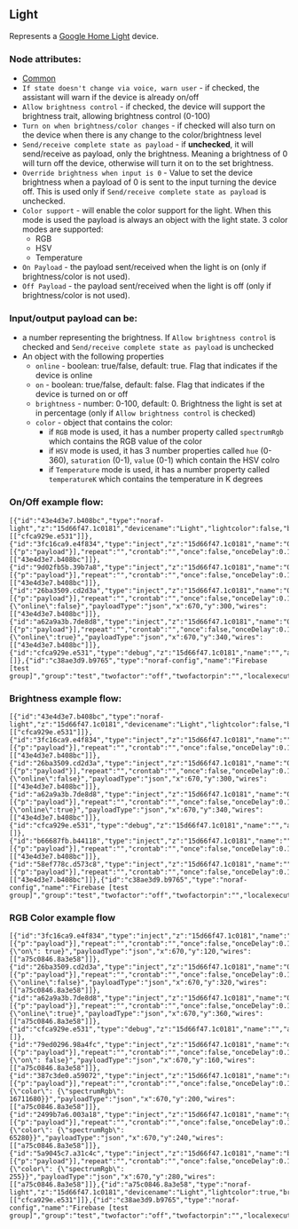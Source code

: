 ## Light

Represents a [Google Home Light](https://developers.google.com/assistant/smarthome/guides/light) device.

### Node attributes:
- [Common](../common.md)
- `If state doesn't change via voice, warn user` - if checked, the assistant will warn if the device is already on/off
- `Allow brightness control` - if checked, the device will support the brightness trait, allowing brightness control (0-100)
- `Turn on when brightness/color changes` - if checked will also turn on the device when there is any change to the color/brightness level
- `Send/receive complete state as payload` - if **unchecked**, it will send/receive as payload, only the brightness. Meaning a brightness of 0 will turn off the device, otherwise will turn it on to the set brightness.
- `Override brightness when input is 0` - Value to set the device brightness when a payload of 0 is sent to the input turning the device off. This is used only if `Send/receive complete state as payload` is unchecked.
- `Color support` - will enable the color support for the light. When this mode is used the payload is always an object with the light state. 3 color modes are supported:
  - RGB
  - HSV
  - Temperature
- `On Payload` - the payload sent/received when the light is on (only if brightness/color is not used).
- `Off Payload` - the payload sent/received when the light is off (only if brightness/color is not used).


### Input/output payload can be:
- a number representing the brightness. If `Allow brightness control` is checked and `Send/receive complete state as payload` is unchecked
- An object with the following properties
  - `online` - boolean: true/false, default: true. Flag that indicates if the device is online
  - `on` - boolean: true/false, default: false. Flag that indicates if the device is turned on or off
  - `brightness` - number: 0-100, default: 0. Brightness the light is set at in percentage (only if `Allow brightness control` is checked)
  - `color` - object that contains the color:
    - if `RGB` mode is used, it has a number property called `spectrumRgb` which contains the RGB value of the color
    - if `HSV` mode is used, it has 3 number properties called `hue` (0-360), `saturation` (0-1), `value` (0-1) which contain the HSV colro
    - if `Temperature` mode is used, it has a number property called `temperatureK` which contains the temperature in K degrees


### On/Off example flow:

```
[{"id":"43e4d3e7.b408bc","type":"noraf-light","z":"15d66f47.1c0181","devicename":"Light","lightcolor":false,"brightnesscontrol":false,"commandonlycolor":false,"turnonwhenbrightnesschanges":false,"passthru":false,"statepayload":false,"brightnessoverride":"","roomhint":"","name":"","colortype":"rgb","nora":"c38ae3d9.b9765","topic":"","onvalue":"true","onvalueType":"bool","offvalue":"false","offvalueType":"bool","temperaturemin":"2700","temperaturemax":"5500","twofactor":"off","twofactorpin":"","x":840,"y":280,"wires":[["cfca929e.e531"]]},{"id":"3fc16ca9.e4f834","type":"inject","z":"15d66f47.1c0181","name":"On","props":[{"p":"payload"}],"repeat":"","crontab":"","once":false,"onceDelay":0.1,"topic":"","payload":"true","payloadType":"bool","x":670,"y":220,"wires":[["43e4d3e7.b408bc"]]},{"id":"9d02fb5b.39b7a8","type":"inject","z":"15d66f47.1c0181","name":"Off","props":[{"p":"payload"}],"repeat":"","crontab":"","once":false,"onceDelay":0.1,"topic":"","payload":"false","payloadType":"bool","x":670,"y":260,"wires":[["43e4d3e7.b408bc"]]},{"id":"26ba3509.cd2d3a","type":"inject","z":"15d66f47.1c0181","name":"Offline","props":[{"p":"payload"}],"repeat":"","crontab":"","once":false,"onceDelay":0.1,"topic":"","payload":"{\"online\":false}","payloadType":"json","x":670,"y":300,"wires":[["43e4d3e7.b408bc"]]},{"id":"a62a9a3b.7de8d8","type":"inject","z":"15d66f47.1c0181","name":"Online","props":[{"p":"payload"}],"repeat":"","crontab":"","once":false,"onceDelay":0.1,"topic":"","payload":"{\"online\":true}","payloadType":"json","x":670,"y":340,"wires":[["43e4d3e7.b408bc"]]},{"id":"cfca929e.e531","type":"debug","z":"15d66f47.1c0181","name":"","active":true,"tosidebar":true,"console":false,"tostatus":false,"complete":"false","statusVal":"","statusType":"auto","x":1020,"y":280,"wires":[]},{"id":"c38ae3d9.b9765","type":"noraf-config","name":"Firebase [test group]","group":"test","twofactor":"off","twofactorpin":"","localexecution":true,"structure":""}]
```

### Brightness example flow:
```
[{"id":"43e4d3e7.b408bc","type":"noraf-light","z":"15d66f47.1c0181","devicename":"Light","lightcolor":false,"brightnesscontrol":true,"commandonlycolor":false,"turnonwhenbrightnesschanges":true,"passthru":false,"statepayload":false,"brightnessoverride":"75","roomhint":"","name":"","colortype":"rgb","nora":"c38ae3d9.b9765","topic":"","onvalue":"true","onvalueType":"bool","offvalue":"false","offvalueType":"bool","temperaturemin":"2700","temperaturemax":"5500","twofactor":"off","twofactorpin":"","x":840,"y":280,"wires":[["cfca929e.e531"]]},{"id":"3fc16ca9.e4f834","type":"inject","z":"15d66f47.1c0181","name":"","props":[{"p":"payload"}],"repeat":"","crontab":"","once":false,"onceDelay":0.1,"topic":"","payload":"0","payloadType":"num","x":670,"y":180,"wires":[["43e4d3e7.b408bc"]]},{"id":"26ba3509.cd2d3a","type":"inject","z":"15d66f47.1c0181","name":"Offline","props":[{"p":"payload"}],"repeat":"","crontab":"","once":false,"onceDelay":0.1,"topic":"","payload":"{\"online\":false}","payloadType":"json","x":670,"y":300,"wires":[["43e4d3e7.b408bc"]]},{"id":"a62a9a3b.7de8d8","type":"inject","z":"15d66f47.1c0181","name":"Online","props":[{"p":"payload"}],"repeat":"","crontab":"","once":false,"onceDelay":0.1,"topic":"","payload":"{\"online\":true}","payloadType":"json","x":670,"y":340,"wires":[["43e4d3e7.b408bc"]]},{"id":"cfca929e.e531","type":"debug","z":"15d66f47.1c0181","name":"","active":true,"tosidebar":true,"console":false,"tostatus":false,"complete":"false","statusVal":"","statusType":"auto","x":1020,"y":280,"wires":[]},{"id":"b66687fb.b44118","type":"inject","z":"15d66f47.1c0181","name":"","props":[{"p":"payload"}],"repeat":"","crontab":"","once":false,"onceDelay":0.1,"topic":"","payload":"50","payloadType":"num","x":670,"y":220,"wires":[["43e4d3e7.b408bc"]]},{"id":"58ef778c.d573c8","type":"inject","z":"15d66f47.1c0181","name":"","props":[{"p":"payload"}],"repeat":"","crontab":"","once":false,"onceDelay":0.1,"topic":"","payload":"100","payloadType":"num","x":670,"y":260,"wires":[["43e4d3e7.b408bc"]]},{"id":"c38ae3d9.b9765","type":"noraf-config","name":"Firebase [test group]","group":"test","twofactor":"off","twofactorpin":"","localexecution":true,"structure":""}]
```

### RGB Color example flow
```
[{"id":"3fc16ca9.e4f834","type":"inject","z":"15d66f47.1c0181","name":"on","props":[{"p":"payload"}],"repeat":"","crontab":"","once":false,"onceDelay":0.1,"topic":"","payload":"{\"on\": true}","payloadType":"json","x":670,"y":120,"wires":[["a75c0846.8a3e58"]]},{"id":"26ba3509.cd2d3a","type":"inject","z":"15d66f47.1c0181","name":"Offline","props":[{"p":"payload"}],"repeat":"","crontab":"","once":false,"onceDelay":0.1,"topic":"","payload":"{\"online\":false}","payloadType":"json","x":670,"y":320,"wires":[["a75c0846.8a3e58"]]},{"id":"a62a9a3b.7de8d8","type":"inject","z":"15d66f47.1c0181","name":"Online","props":[{"p":"payload"}],"repeat":"","crontab":"","once":false,"onceDelay":0.1,"topic":"","payload":"{\"online\":true}","payloadType":"json","x":670,"y":360,"wires":[["a75c0846.8a3e58"]]},{"id":"cfca929e.e531","type":"debug","z":"15d66f47.1c0181","name":"","active":true,"tosidebar":true,"console":false,"tostatus":false,"complete":"false","statusVal":"","statusType":"auto","x":1020,"y":280,"wires":[]},{"id":"79ed0296.98a4fc","type":"inject","z":"15d66f47.1c0181","name":"off","props":[{"p":"payload"}],"repeat":"","crontab":"","once":false,"onceDelay":0.1,"topic":"","payload":"{\"on\": false}","payloadType":"json","x":670,"y":160,"wires":[["a75c0846.8a3e58"]]},{"id":"387c3de0.a59072","type":"inject","z":"15d66f47.1c0181","name":"red","props":[{"p":"payload"}],"repeat":"","crontab":"","once":false,"onceDelay":0.1,"topic":"","payload":"{\"color\": {\"spectrumRgb\": 16711680}}","payloadType":"json","x":670,"y":200,"wires":[["a75c0846.8a3e58"]]},{"id":"2499b7a6.003a18","type":"inject","z":"15d66f47.1c0181","name":"green","props":[{"p":"payload"}],"repeat":"","crontab":"","once":false,"onceDelay":0.1,"topic":"","payload":"{\"color\": {\"spectrumRgb\": 65280}}","payloadType":"json","x":670,"y":240,"wires":[["a75c0846.8a3e58"]]},{"id":"5a9045c7.a31c4c","type":"inject","z":"15d66f47.1c0181","name":"blue","props":[{"p":"payload"}],"repeat":"","crontab":"","once":false,"onceDelay":0.1,"topic":"","payload":"{\"color\": {\"spectrumRgb\": 255}}","payloadType":"json","x":670,"y":280,"wires":[["a75c0846.8a3e58"]]},{"id":"a75c0846.8a3e58","type":"noraf-light","z":"15d66f47.1c0181","devicename":"Light","lightcolor":true,"brightnesscontrol":false,"commandonlycolor":false,"turnonwhenbrightnesschanges":true,"passthru":false,"statepayload":true,"brightnessoverride":"","roomhint":"","name":"","colortype":"rgb","nora":"c38ae3d9.b9765","topic":"","onvalue":"true","onvalueType":"bool","offvalue":"false","offvalueType":"bool","temperaturemin":"2700","temperaturemax":"5500","twofactor":"off","twofactorpin":"","x":870,"y":280,"wires":[["cfca929e.e531"]]},{"id":"c38ae3d9.b9765","type":"noraf-config","name":"Firebase [test group]","group":"test","twofactor":"off","twofactorpin":"","localexecution":true,"structure":""}]
```